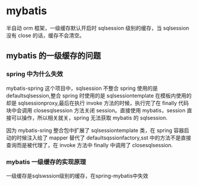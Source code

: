 # mybatis

半自动 orm 框架，一级缓存默认开启时 sqlsession 级别的缓存，当 sqlsession 没有 close 的话，缓存不会清空。

## mybatis 的一级缓存的问题

### spring 中为什么失效

mybatis-spring 这个项目中，sqlsession 不整合 spring 使用的是 defaultsqlsession,整合 spring 时使用的是 sqlsessiontemplate 在模板内使用的却是 sqlsessionproxy,最后在执行 invoke 方法的时候，执行完了在 finally 代码块中会调用 closesqlsession 方法关闭 session。直接使用 mybatis，session 直接可以操作，所以相关就关，spring 无法获取 mybatis 的 sqlsession.

因为 mybatis-sring 整合包中扩展了 sqlsessiontemplate 类，在 spring 容器启动的时候注入给了 mapper 替代了 defaultsqssionfactory,sst 中的方法不是直接查询而是被代理了，在 invoke 方法中 finally 中调用了 closesqlsession.

### mybatis 一级缓存的实现原理

一级缓存是sqlswssion级别的缓存，在spring-mybatis中失效